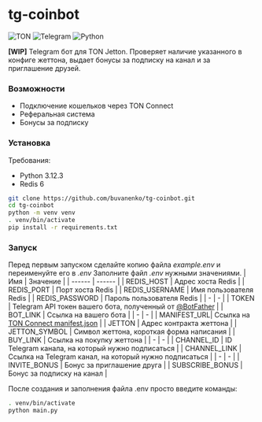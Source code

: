 # tg-coinbot
![TON](https://img.shields.io/badge/TON-blue) ![Telegram](https://img.shields.io/badge/Telegram-blue) ![Python](https://img.shields.io/badge/Python-blue)

**[WIP]** Telegram бот для TON Jetton. Проверяет наличие указанного в конфиге жеттона, выдает бонусы за подписку на канал и за приглашение друзей.

### Возможности
- Подключение кошельков через TON Connect
- Реферальная система
- Бонусы за подписку

### Установка
Требования: 
- Python 3.12.3
- Redis 6

```sh
git clone https://github.com/buvanenko/tg-coinbot.git
cd tg-coinbot
python -m venv venv
. venv/bin/activate
pip install -r requirements.txt
```

### Запуск

Перед первым запуском сделайте копию файла _example.env_ и переименуйте его в _.env_
Заполните файл _.env_ нужными значениями.
| Имя | Значение |
| ------ | ------ |
| REDIS_HOST | Адрес хоста Redis |
| REDIS_PORT | Порт хоста Redis |
| REDIS_USERNAME | Имя пользователя Redis |
| REDIS_PASSWORD | Пароль пользователя Redis |
| - | - |
| TOKEN | Telegram API токен вашего бота, полученный от [@BotFather](https://t.me/BotFather) |
| BOT_LINK | Ссылка на вашего бота |
| - | - |
| MANIFEST_URL| Ссылка на [TON Connect manifest.json](https://docs.ton.org/develop/dapps/ton-connect/manifest) |
| JETTON | Адрес контракта жеттона |
| JETTON_SYMBOL | Символ жеттона, короткая форма написания |
| BUY_LINK | Ссылка на покупку жеттона |
| - | - |
| CHANNEL_ID | ID Telegram канала, на который нужно подписаться |
| CHANNEL_LINK | Ссылка на Telegram канал, на который нужно подписаться |
| - | - |
| INVITE_BONUS | Бонус за приглашение друга |
| SUBSCRIBE_BONUS | Бонус за подписку на канал |

После создания и заполнения файла .env просто введите команды: 
```sh
. venv/bin/activate
python main.py
```

